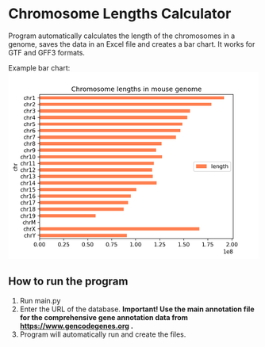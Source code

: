 # Chromosome Lengths Calculator
Program automatically calculates the length of the chromosomes in a genome, saves the data in an Excel file and creates a bar chart.
It works for GTF and GFF3 formats.

Example bar chart: 
![alt text](https://github.com/mervebduman/GRCm39/blob/main/examplefiles/graph.png?raw=true "Bar chart")
## How to run the program
1. Run main.py
2. Enter the URL of the database. **Important! Use the main annotation file for the comprehensive gene annotation data from https://www.gencodegenes.org .**
3. Program will automatically run and create the files.